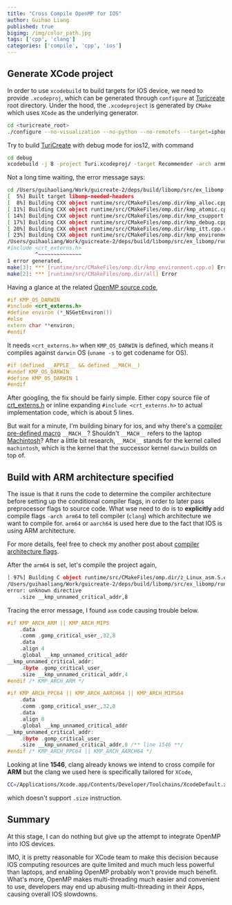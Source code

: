 ```yaml
---
title: "Cross Compile OpenMP for IOS"
author: Guihao Liang
published: true
bigimg: /img/color_path.jpg
tags: ['cpp', 'clang']
categories: ['compile', 'cpp', 'ios']
---
```


## Generate XCode project

In order to use `xcodebuild` to build targets for IOS device, we need to provide `.xcodeproj`, which can be generated through `configure` at [Turicreate][0] root directory. Under the hood, the `.xcodeproject` is generated by `CMake` which uses `XCode` as the underlying generator.

```bash
cd <turicreate_root>
./configure --no-visualization --no-python --no-remotefs --target=iphoneos --arch=arm64 --with-capi --builder=xcode
```

Try to build [TuriCreate](0) with debug mode for ios12, with command

```bash
cd debug
xcodebuild -j 8 -project Turi.xcodeproj/ -target Recommender -arch arm64 only_active_arch=no -quiet
```

Not a long time waiting, the error message says:

```bash
cd /Users/guihaoliang/Work/guicreate-2/deps/build/libomp/src/ex_libomp && make
[  5%] Built target libomp-needed-headers
[  8%] Building CXX object runtime/src/CMakeFiles/omp.dir/kmp_alloc.cpp.o
[ 11%] Building CXX object runtime/src/CMakeFiles/omp.dir/kmp_atomic.cpp.o
[ 14%] Building CXX object runtime/src/CMakeFiles/omp.dir/kmp_csupport.cpp.o
[ 17%] Building CXX object runtime/src/CMakeFiles/omp.dir/kmp_debug.cpp.o
[ 20%] Building CXX object runtime/src/CMakeFiles/omp.dir/kmp_itt.cpp.o
[ 23%] Building CXX object runtime/src/CMakeFiles/omp.dir/kmp_environment.cpp.o
/Users/guihaoliang/Work/guicreate-2/deps/build/libomp/src/ex_libomp/runtime/src/kmp_environment.cpp:62:10: fatal error: 'crt_externs.h' file not found
#include <crt_externs.h>
         ^~~~~~~~~~~~~~~
1 error generated.
make[3]: *** [runtime/src/CMakeFiles/omp.dir/kmp_environment.cpp.o] Error 1
make[2]: *** [runtime/src/CMakeFiles/omp.dir/all] Error
```

Having a glance at  the related [OpenMP source code](https://github.com/llvm-mirror/openmp/blob/56d941a8cede7c0d6aa4dc19e8f0b95de6f97e1b/runtime/src/kmp_platform.h#L34),

```cpp
#if KMP_OS_DARWIN
#include <crt_externs.h>
#define environ (*_NSGetEnviron())
#else
extern char **environ;
#endif
```

It needs `<crt_externs.h>` when `KMP_OS_DARWIN` is defined, which means it compiles against `darwin` OS (`uname -s` to get codename for OS).

```cpp
#if (defined __APPLE__ && defined __MACH__)
#undef KMP_OS_DARWIN
#define KMP_OS_DARWIN 1
#endif
```

After googling, the fix should be fairly simple. Either copy source file of [crt_externs.h][cert-h] or inline expanding `#include <crt_externs.h>` to actual implementation code, which is about 5 lines.

But wait for a minute, I'm building binary for ios, and why there's a [compiler pre-defined macro](https://sourceforge.net/p/predef/wiki/OperatingSystems/) `__MACH__`? Shouldn't `__MACH__` refers to the laptop [Machintosh](https://en.wikipedia.org/wiki/Macintosh)? After a little bit research, `__MACH__` stands for the kernel called `machintosh`, which is the kernel that the successor kernel `darwin` builds on top of.

## Build with ARM architecture specified

The issue is that it runs the code to determine the compiler architecture before setting up the conditional compiler flags, in order to later pass preprocessor flags to source code. What wse need to do is to __explicitly__ add compile flags `-arch arm64` to tell compiler (`clang`) which architecture we want to compile for. `arm64` or `aarch64` is used here due to the fact that IOS is using ARM architecture.

For more details, feel free to check my another post about [compiler architecture flags](19-12-17-clang-compiler-arch-flag.md).

After the `arm64` is set, let's compile the project again,

```bash
[ 97%] Building C object runtime/src/CMakeFiles/omp.dir/z_Linux_asm.S.o
/Users/guihaoliang/Work/guicreate-2/deps/build/libomp/src/ex_libomp/runtime/src/z_Linux_asm.S:1546:5: error: unknown directive
error: unknown directive
    .size __kmp_unnamed_critical_addr,8
```

Tracing the error message, I found `asm` code causing trouble below.

```c
#if KMP_ARCH_ARM || KMP_ARCH_MIPS
    .data
    .comm .gomp_critical_user_,32,8
    .data
    .align 4
    .global __kmp_unnamed_critical_addr
__kmp_unnamed_critical_addr:
    .4byte .gomp_critical_user_
    .size __kmp_unnamed_critical_addr,4
#endif /* KMP_ARCH_ARM */

#if KMP_ARCH_PPC64 || KMP_ARCH_AARCH64 || KMP_ARCH_MIPS64
    .data
    .comm .gomp_critical_user_,32,8
    .data
    .align 8
    .global __kmp_unnamed_critical_addr
__kmp_unnamed_critical_addr:
    .8byte .gomp_critical_user_
    .size __kmp_unnamed_critical_addr,8 /** line 1546 **/
#endif /* KMP_ARCH_PPC64 || KMP_ARCH_AARCH64 */
```

Looking at line __1546__, clang already knows we intend to cross compile for __ARM__ but the clang we used here is specifically tailored for `XCode`,

```bash
CC=/Applications/Xcode.app/Contents/Developer/Toolchains/XcodeDefault.xctoolchain/usr/bin/clang
```

which doesn't support `.size` instruction.

## Summary

At this stage, I can do nothing but give up the attempt to integrate OpenMP into IOS devices.

IMO, it is pretty reasonable for XCode team to make this decision because IOS computing resources are quite limited and much much less powerful than laptops, and enabling OpenMP probably won't provide much benefit. What's more, OpenMP makes multi-threading much easier and convenient to use, developers may end up abusing multi-threading in their Apps, causing overall IOS slowdowns.

[0]: https://github.com/apple/turicreate
[cert-h]: https://opensource.apple.com/source/Libc/Libc-319/include/crt_externs.h.auto.html